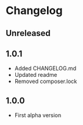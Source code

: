 # Changelog

## Unreleased

## 1.0.1

- Added CHANGELOG.md
- Updated readme
- Removed composer.lock

## 1.0.0

- First alpha version
